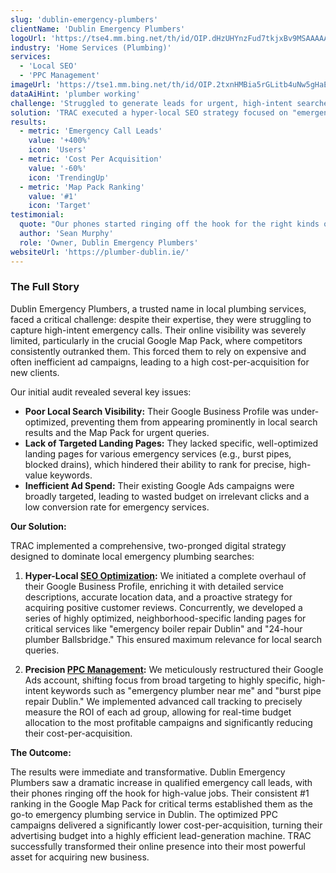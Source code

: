 ```yaml
---
slug: 'dublin-emergency-plumbers'
clientName: 'Dublin Emergency Plumbers'
logoUrl: 'https://tse4.mm.bing.net/th/id/OIP.dHzUHYnzFud7tkjxBv9MSAAAAA?pid=Api&P=0&h=220'
industry: 'Home Services (Plumbing)'
services:
  - 'Local SEO'
  - 'PPC Management'
imageUrl: 'https://tse1.mm.bing.net/th/id/OIP.2txnHMBia5rGLitb4uNw5gHaE8?pid=Api&P=0&h=220'
dataAiHint: 'plumber working'
challenge: 'Struggled to generate leads for urgent, high-intent searches. Their competition dominated the Google Map Pack, and they had a high cost-per-acquisition from their ad campaigns.'
solution: 'TRAC executed a hyper-local SEO strategy focused on "emergency plumber Dublin" and neighborhood-specific terms. We restructured their Google Ads account to prioritize high-intent keywords and set up robust call tracking. We also built out specific service pages for issues like burst pipes and blocked drains.'
results:
  - metric: 'Emergency Call Leads'
    value: '+400%'
    icon: 'Users'
  - metric: 'Cost Per Acquisition'
    value: '-60%'
    icon: 'TrendingUp'
  - metric: 'Map Pack Ranking'
    value: '#1'
    icon: 'Target'
testimonial:
  quote: "Our phones started ringing off the hook for the right kinds of jobs. TRAC's local SEO and PPC work delivered exactly what they promised: more emergency calls and a lower ad spend."
  author: 'Sean Murphy'
  role: 'Owner, Dublin Emergency Plumbers'
websiteUrl: 'https://plumber-dublin.ie/'
---
```


### The Full Story

Dublin Emergency Plumbers, a trusted name in local plumbing services, faced a critical challenge: despite their expertise, they were struggling to capture high-intent emergency calls. Their online visibility was severely limited, particularly in the crucial Google Map Pack, where competitors consistently outranked them. This forced them to rely on expensive and often inefficient ad campaigns, leading to a high cost-per-acquisition for new clients.

Our initial audit revealed several key issues:

*   **Poor Local Search Visibility:** Their Google Business Profile was under-optimized, preventing them from appearing prominently in local search results and the Map Pack for urgent queries.
*   **Lack of Targeted Landing Pages:** They lacked specific, well-optimized landing pages for various emergency services (e.g., burst pipes, blocked drains), which hindered their ability to rank for precise, high-value keywords.
*   **Inefficient Ad Spend:** Their existing Google Ads campaigns were broadly targeted, leading to wasted budget on irrelevant clicks and a low conversion rate for emergency services.

**Our Solution:**

TRAC implemented a comprehensive, two-pronged digital strategy designed to dominate local emergency plumbing searches:

1.  **Hyper-Local [SEO Optimization](/services/seo):** We initiated a complete overhaul of their Google Business Profile, enriching it with detailed service descriptions, accurate location data, and a proactive strategy for acquiring positive customer reviews. Concurrently, we developed a series of highly optimized, neighborhood-specific landing pages for critical services like "emergency boiler repair Dublin" and "24-hour plumber Ballsbridge." This ensured maximum relevance for local search queries.

2.  **Precision [PPC Management](/services/ppc):** We meticulously restructured their Google Ads account, shifting focus from broad targeting to highly specific, high-intent keywords such as "emergency plumber near me" and "burst pipe repair Dublin." We implemented advanced call tracking to precisely measure the ROI of each ad group, allowing for real-time budget allocation to the most profitable campaigns and significantly reducing their cost-per-acquisition.

**The Outcome:**

The results were immediate and transformative. Dublin Emergency Plumbers saw a dramatic increase in qualified emergency call leads, with their phones ringing off the hook for high-value jobs. Their consistent #1 ranking in the Google Map Pack for critical terms established them as the go-to emergency plumbing service in Dublin. The optimized PPC campaigns delivered a significantly lower cost-per-acquisition, turning their advertising budget into a highly efficient lead-generation machine. TRAC successfully transformed their online presence into their most powerful asset for acquiring new business.
